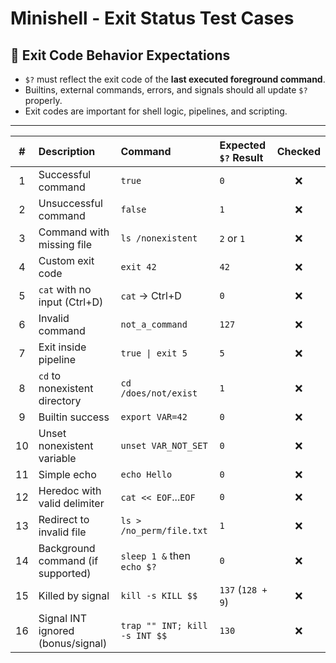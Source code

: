 # Minishell - Exit Status Test Cases

## 🧾 Exit Code Behavior Expectations

- `$?` must reflect the exit code of the **last executed foreground command**.
- Builtins, external commands, errors, and signals should all update `$?` properly.
- Exit codes are important for shell logic, pipelines, and scripting.

---

| #  | Description                          | Command                           | Expected `$?` Result        | Checked |
|:--:|:-------------------------------------|:----------------------------------|:----------------------------|:-------:|
| 1  | Successful command                   | `true`                            | `0`                         | ❌ |
| 2  | Unsuccessful command                 | `false`                           | `1`                         | ❌ |
| 3  | Command with missing file            | `ls /nonexistent`                 | `2` or `1`                  | ❌ |
| 4  | Custom exit code                     | `exit 42`                         | `42`                        | ❌ |
| 5  | `cat` with no input (Ctrl+D)         | `cat` → Ctrl+D                    | `0`                         | ❌ |
| 6  | Invalid command                      | `not_a_command`                   | `127`                       | ❌ |
| 7  | Exit inside pipeline                 | `true \| exit 5`                  | `5`                         | ❌ |
| 8  | `cd` to nonexistent directory        | `cd /does/not/exist`              | `1`                         | ❌ |
| 9  | Builtin success                      | `export VAR=42`                   | `0`                         | ❌ |
| 10 | Unset nonexistent variable           | `unset VAR_NOT_SET`               | `0`                         | ❌ |
| 11 | Simple echo                          | `echo Hello`                      | `0`                         | ❌ |
| 12 | Heredoc with valid delimiter         | `cat << EOF`...`EOF`              | `0`                         | ❌ |
| 13 | Redirect to invalid file             | `ls > /no_perm/file.txt`          | `1`                         | ❌ |
| 14 | Background command (if supported)    | `sleep 1 &` then `echo $?`        | `0`                         | ❌ |
| 15 | Killed by signal                     | `kill -s KILL $$`                 | `137` (`128 + 9`)           | ❌ |
| 16 | Signal INT ignored (bonus/signal)    | `trap "" INT; kill -s INT $$`     | `130`                       | ❌ |
